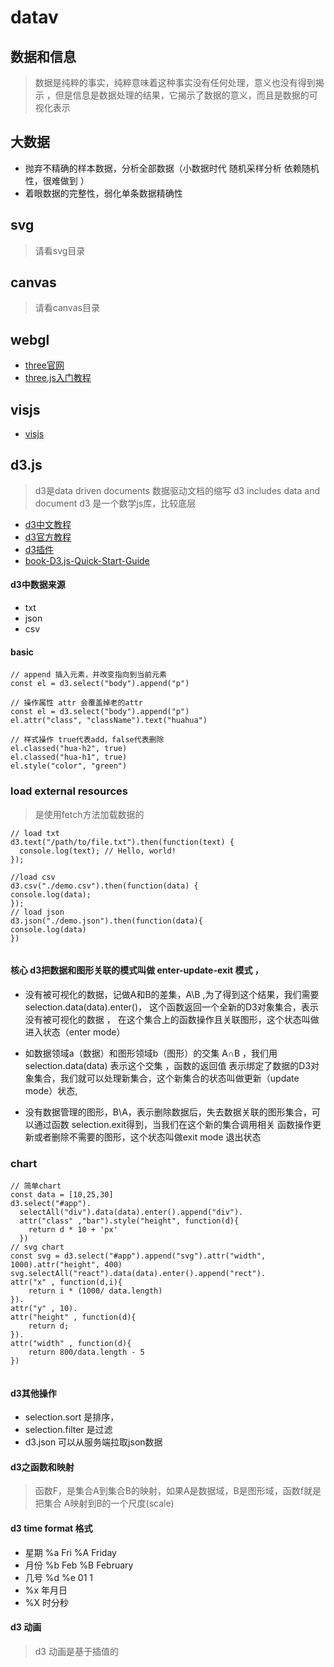 # datav   

## 数据和信息
> 数据是纯粹的事实，纯粹意味着这种事实没有任何处理，意义也没有得到揭示
，但是信息是数据处理的结果，它揭示了数据的意义，而且是数据的可视化表示 

## 大数据 
- 抛弃不精确的样本数据，分析全部数据（小数据时代 随机采样分析 依赖随机性，很难做到 ）
- 着眼数据的完整性，弱化单条数据精确性 

## svg 
> 请看svg目录 


## canvas 
> 请看canvas目录 


## webgl 
- [three官网](https://threejs.org/)
- [three.js入门教程](http://www.hewebgl.com/article/articledir/1)

## visjs
- [visjs](http://visjs.org/)


## d3.js 
> d3是data driven documents 数据驱动文档的缩写
> d3 includes data and document 
> d3 是一个数学js库，比较底层 
- [d3中文教程](https://blog.csdn.net/qq_34414916/article/details/80026029)
- [d3官方教程](https://github.com/d3/d3/wiki/tutorials)
- [d3插件](https://github.com/d3/d3-plugins)
- [book-D3.js-Quick-Start-Guide](https://github.com/PacktPublishing/D3.js-Quick-Start-Guide)
#### d3中数据来源 
- txt
- json
- csv 


#### basic 
```
// append 插入元素，并改变指向到当前元素 
const el = d3.select("body").append("p")

// 操作属性 attr 会覆盖掉老的attr 
const el = d3.select("body").append("p")
el.attr("class", "className").text("huahua")

// 样式操作 true代表add，false代表删除 
el.classed("hua-h2", true)
el.classed("hua-h1", true)
el.style("color", "green")

```

### load external resources 
> 是使用fetch方法加载数据的 
```
// load txt 
d3.text("/path/to/file.txt").then(function(text) {
  console.log(text); // Hello, world!
});

//load csv
d3.csv("./demo.csv").then(function(data) {
console.log(data);
});
// load json 
d3.json("./demo.json").then(function(data){
console.log(data)
})
  

```

#### 核心 d3把数据和图形关联的模式叫做 enter-update-exit 模式 ，

- 没有被可视化的数据，记做A和B的差集，A\B ,为了得到这个结果，我们需要selection.data(data).enter()，
这个函数返回一个全新的D3对象集合，表示没有被可视化的数据 ，
在这个集合上的函数操作且关联图形，这个状态叫做 进入状态（enter mode）

- 如数据领域a（数据）和图形领域b（图形）的交集 A∩B ，我们用selection.data(data) 表示这个交集 ，函数的返回值
表示绑定了数据的D3对象集合，我们就可以处理新集合，这个新集合的状态叫做更新（update mode）状态,


- 没有数据管理的图形，B\A，表示删除数据后，失去数据关联的图形集合，可以通过函数 selection.exit得到，当我们在这个新的集合调用相关
函数操作更新或者删除不需要的图形，这个状态叫做exit mode 退出状态 

### chart
```
// 简单chart 
const data = [10,25,30]
d3.select("#app").
  selectAll("div").data(data).enter().append("div").
  attr("class" ,"bar").style("height", function(d){
    return d * 10 + 'px'
  })
// svg chart 
const svg = d3.select("#app").append("svg").attr("width", 1000).attr("height", 400)
svg.selectAll("react").data(data).enter().append("rect").
attr("x" , function(d,i){
    return i * (1000/ data.length)
}).
attr("y" , 10).
attr("height" , function(d){
    return d;
}).
attr("width" , function(d){
    return 800/data.length - 5
})


```



#### d3其他操作
- selection.sort 是排序，
- selection.filter 是过滤 
- d3.json 可以从服务端拉取json数据  

#### d3之函数和映射
> 函数F，是集合A到集合B的映射，如果A是数据域，B是图形域，函数f就是把集合
A映射到B的一个尺度(scale)

#### d3 time format 格式 
- 星期 %a Fri %A Friday
- 月份 %b Feb %B February
- 几号 %d %e 01 1 
- %x 年月日
- %X 时分秒 

#### d3 动画
> d3 动画是基于插值的 









